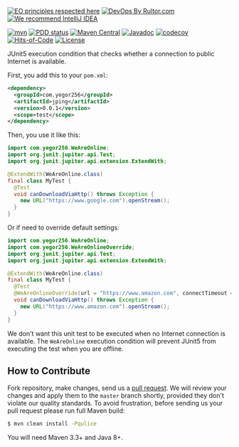 [![EO principles respected here](https://www.elegantobjects.org/badge.svg)](https://www.elegantobjects.org)
[![DevOps By Rultor.com](http://www.rultor.com/b/yegor256/jping)](http://www.rultor.com/p/yegor256/jping)
[![We recommend IntelliJ IDEA](https://www.elegantobjects.org/intellij-idea.svg)](https://www.jetbrains.com/idea/)

[![mvn](https://github.com/yegor256/jping/actions/workflows/mvn.yml/badge.svg)](https://github.com/yegor256/jping/actions/workflows/mvn.yml)
[![PDD status](http://www.0pdd.com/svg?name=yegor256/jping)](http://www.0pdd.com/p?name=yegor256/jping)
[![Maven Central](https://img.shields.io/maven-central/v/com.yegor256/jping.svg)](https://maven-badges.herokuapp.com/maven-central/com.yegor256/jping)
[![Javadoc](http://www.javadoc.io/badge/com.yegor256/jping.svg)](http://www.javadoc.io/doc/com.yegor256/jping)
[![codecov](https://codecov.io/gh/yegor256/jping/branch/master/graph/badge.svg)](https://codecov.io/gh/yegor256/jping)
[![Hits-of-Code](https://hitsofcode.com/github/yegor256/jping)](https://hitsofcode.com/view/github/yegor256/jping)
[![License](https://img.shields.io/badge/license-MIT-green.svg)](https://github.com/yegor256/jping/blob/master/LICENSE.txt)

JUnit5 execution condition that checks whether a connection to public Internet is available.

First, you add this to your `pom.xml`:

```xml
<dependency>
  <groupId>com.yegor256</groupId>
  <artifactId>jping</artifactId>
  <version>0.0.1</version>
  <scope>test</scope>
</dependency>
```

Then, you use it like this:

```java
import com.yegor256.WeAreOnline;
import org.junit.jupiter.api.Test;
import org.junit.jupiter.api.extension.ExtendWith;

@ExtendWith(WeAreOnline.class)
final class MyTest {
  @Test
  void canDownloadViaHttp() throws Exception {
    new URL("https://www.google.com").openStream();
  }
}
```

Or if need to override default settings:
```java
import com.yegor256.WeAreOnline;
import com.yegor256.WeAreOnlineOverride;
import org.junit.jupiter.api.Test;
import org.junit.jupiter.api.extension.ExtendWith;

@ExtendWith(WeAreOnline.class)
final class MyTest {
  @Test
  @WeAreOnlineOverride(url = "https://www.amazon.com", connectTimeout = 500, readTimeout = 1500)
  void canDownloadViaHttp() throws Exception {
    new URL("https://www.amazon.com").openStream();
  }
}
```

We don't want this unit test to be executed when no Internet connection
is available. The `WeAreOnline` execution condition will prevent JUnit5 from
executing the test when you are offline.

## How to Contribute

Fork repository, make changes, send us a [pull request](https://www.yegor256.com/2014/04/15/github-guidelines.html).
We will review your changes and apply them to the `master` branch shortly,
provided they don't violate our quality standards. To avoid frustration,
before sending us your pull request please run full Maven build:

```bash
$ mvn clean install -Pqulice
```

You will need Maven 3.3+ and Java 8+.

